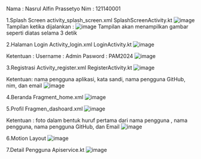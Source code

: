 Nama : Nasrul Alfin Prassetyo
Nim : 121140001


1.Splash Screen
activity_splash_screen.xml
SplashScreenActivity.kt
 ![image](https://github.com/JOKIPIN/Nasrul_121140001_pengembangan-aplikasi-mobile/assets/96344530/594255d0-fe1c-446a-af27-ba86a89778ee)
Tampilan ketika dijalankan :
 ![image](https://github.com/JOKIPIN/Nasrul_121140001_pengembangan-aplikasi-mobile/assets/96344530/9c490202-d3e6-483c-823f-cf7c3558a9f3)
Tampilan akan menampilkan gambar seperti diatas selama 3 detik

2.Halaman Login 
Activity_login.xml
LoginActivity.kt
 ![image](https://github.com/JOKIPIN/Nasrul_121140001_pengembangan-aplikasi-mobile/assets/96344530/2a8c2b11-cd43-4399-b035-d5470066d2fd)

Ketentuan :
Username : Admin
Pasword : PAM2024
 ![image](https://github.com/JOKIPIN/Nasrul_121140001_pengembangan-aplikasi-mobile/assets/96344530/8bc1b369-3b55-4132-a0ab-ea96d594583a)


3.Registrasi 
Activity_register.xml
RegisterActivity.kt
 ![image](https://github.com/JOKIPIN/Nasrul_121140001_pengembangan-aplikasi-mobile/assets/96344530/673ce31b-5c64-4f9e-9e2e-ad76fe85f44c)

Ketentuan:
nama pengguna aplikasi, kata sandi, nama pengguna GitHub, nim, dan email
 ![image](https://github.com/JOKIPIN/Nasrul_121140001_pengembangan-aplikasi-mobile/assets/96344530/e84aff53-cc86-4457-aba0-c3b54b21b867)


4.Beranda
Fragment_home.xml
 ![image](https://github.com/JOKIPIN/Nasrul_121140001_pengembangan-aplikasi-mobile/assets/96344530/c26501d3-8705-45ba-9194-093560584d93)

5.Profil 
Fragmen_dashoard.xml
 ![image](https://github.com/JOKIPIN/Nasrul_121140001_pengembangan-aplikasi-mobile/assets/96344530/8753eef7-6b3e-4453-adca-38b3e6c79ded)

Ketentuan : 
foto dalam bentuk huruf pertama dari nama pengguna , nama pengguna, nama pengguna GitHub, dan Email
 ![image](https://github.com/JOKIPIN/Nasrul_121140001_pengembangan-aplikasi-mobile/assets/96344530/b2669f2f-4dc2-459d-89d6-51c84947f621)

6.Motion Layout 
 ![image](https://github.com/JOKIPIN/Nasrul_121140001_pengembangan-aplikasi-mobile/assets/96344530/966b9075-3f53-49d8-a701-282b5c2121c7)

7.Detail Pengguna
Apiservice.kt
 ![image](https://github.com/JOKIPIN/Nasrul_121140001_pengembangan-aplikasi-mobile/assets/96344530/d95ed8cb-b246-45ec-b17d-9bc3a71c0007)

